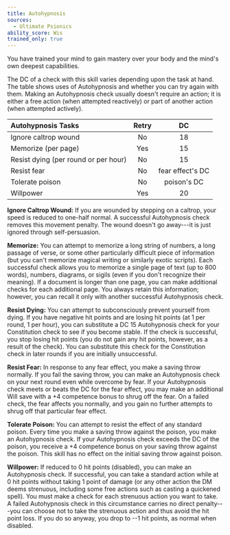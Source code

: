 ```yaml
---
title: Autohypnosis
sources:
  - Ultimate Psionics
ability_score: Wis
trained_only: true
---
```


You have trained your mind to gain mastery over your body and the mind's own deepest capabilities.

The DC of a check with this skill varies depending upon the task at hand. The table shows uses of Autohypnosis and whether you can try again with them. Making an Autohypnosis check usually doesn't require an action; it is either a free action (when attempted reactively) or part of another action (when attempted actively).

| Autohypnosis Tasks                   | Retry |        DC        |
|:-------------------------------------|:-----:|:----------------:|
| Ignore caltrop wound                 |  No   |        18        |
| Memorize (per page)                  |  Yes  |        15        |
| Resist dying (per round or per hour) |  No   |        15        |
| Resist fear                          |  No   | fear effect's DC |
| Tolerate poison                      |  No   |   poison's DC    |
| Willpower                            |  Yes  |        20        |

**Ignore Caltrop Wound:** If you are wounded by stepping on a caltrop, your speed is reduced to one-half normal. A successful Autohypnosis check removes this movement penalty. The wound doesn't go away---it is just ignored through self-persuasion.

**Memorize:** You can attempt to memorize a long string of numbers, a long passage of verse, or some other particularly difficult piece of information (but you can't memorize magical writing or similarly exotic scripts). Each successful check allows you to memorize a single page of text (up to 800 words), numbers, diagrams, or sigils (even if you don't recognize their meaning). If a document is longer than one page, you can make additional checks for each additional page. You always retain this information; however, you can recall it only with another successful Autohypnosis check.

**Resist Dying:** You can attempt to subconsciously prevent yourself from dying. If you have negative hit points and are losing hit points (at 1 per round, 1 per hour), you can substitute a DC 15 Autohypnosis check for your Constitution check to see if you become stable. If the check is successful, you stop losing hit points (you do not gain any hit points, however, as a result of the check). You can substitute this check for the Constitution check in later rounds if you are initially unsuccessful.

**Resist Fear:** In response to any fear effect, you make a saving throw normally. If you fail the saving throw, you can make an Autohypnosis check on your next round even while overcome by fear. If your Autohypnosis check meets or beats the DC for the fear effect, you may make an additional Will save with a +4 competence bonus to shrug off the fear. On a failed check, the fear affects you normally, and you gain no further attempts to shrug off that particular fear effect.

**Tolerate Poison:** You can attempt to resist the effect of any standard poison. Every time you make a saving throw against the poison, you make an Autohypnosis check. If your Autohypnosis check exceeds the DC of the poison, you receive a +4 competence bonus on your saving throw against the poison. This skill has no effect on the initial saving throw against poison.

**Willpower:** If reduced to 0 hit points (disabled), you can make an Autohypnosis check. If successful, you can take a standard action while at 0 hit points without taking 1 point of damage (or any other action the DM deems strenuous, including some free actions such as casting a quickened spell). You must make a check for each strenuous action you want to take. A failed Autohypnosis check in this circumstance carries no direct penalty---you can choose not to take the strenuous action and thus avoid the hit point loss. If you do so anyway, you drop to --1 hit points, as normal when disabled.
